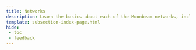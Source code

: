 ```yaml
---
title: Networks
description: Learn the basics about each of the Moonbeam networks, including Moonbeam, Moonriver, and the Moonbase Alpha TestNet.
template: subsection-index-page.html
hide: 
 - toc
 - feedback
---
```

